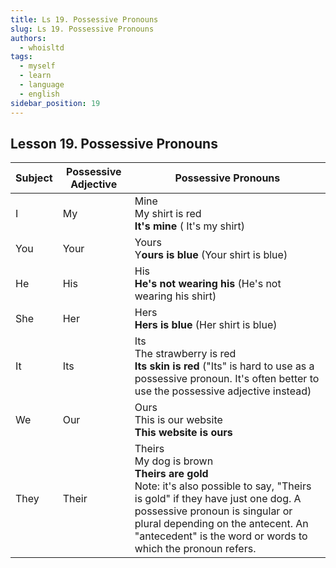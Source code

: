 ```yaml
---
title: Ls 19. Possessive Pronouns
slug: Ls 19. Possessive Pronouns
authors:
  - whoisltd
tags:
  - myself
  - learn
  - language
  - english
sidebar_position: 19
---
```


## Lesson 19. Possessive Pronouns

| Subject | Possessive Adjective | Possessive Pronouns                                                                                                                                                                                                                                                         |
| ------- | -------------------- | --------------------------------------------------------------------------------------------------------------------------------------------------------------------------------------------------------------------------------------------------------------------------- |
| I       | My                   | Mine<br/>My shirt is red<br/>**It's mine** ( It's my shirt)                                                                                                                                                                                                                 |
| You     | Your                 | Yours<br/>Y**ours is blue** (Your shirt is blue)                                                                                                                                                                                                                            |
| He      | His                  | His<br/>**He's not wearing his** (He's not wearing his shirt)                                                                                                                                                                                                               |
| She     | Her                  | Hers<br/>**Hers is blue** (Her shirt is blue)                                                                                                                                                                                                                               |
| It      | Its                  | Its<br/>The strawberry is red<br/>**Its skin is red** ("Its" is hard to use as a possessive pronoun. It's often better to use the possessive adjective instead)                                                                                                             |
| We      | Our                  | Ours<br/>This is our website<br/>**This website is ours**                                                                                                                                                                                                                   |
| They    | Their                | Theirs<br/>My dog is brown<br/>**Theirs are gold**<br/>Note: it's also possible to say, "Theirs is gold" if they have just one dog. A possessive pronoun is singular or plural depending on the antecent. An "antecedent" is the word or words to which the pronoun refers. |

